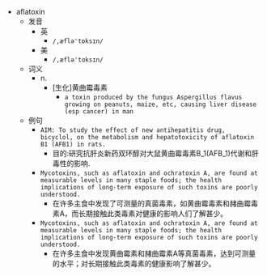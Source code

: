 - aflatoxin
  - 发音
    - 英
      - `/,æflə'tɒksɪn/`
    - 美
      - `/,æflə'tɑksɪn/`
  - 词义
    - n.
      - [生化]黄曲霉毒素
        - `a toxin produced by the fungus Aspergillus flavus growing on peanuts, maize, etc, causing liver disease (esp cancer) in man `
  - 例句
    - `AIM: To study the effect of new antihepatitis drug, bicyclol, on the metabolism and hepatotoxicity of aflatoxin B1 (AFB1) in rats.`
      - 目的:研究抗肝炎新药双环醇对大鼠黄曲霉毒素B_1(AFB_1)代谢和肝毒性的影响.
    - `Mycotoxins, such as aflatoxin and ochratoxin A, are found at measurable levels in many staple foods; the health implications of long-term exposure of such toxins are poorly understood.`
      - 在许多主食中发现了可测量的真菌毒素，如黄曲霉毒素和赭曲霉毒素A，而长期接触此类毒素对健康的影响人们了解甚少。
    - `Mycotoxins, such as aflatoxin and ochratoxin A, are found at measurable levels in many staple foods; the health implications of long-term exposure of such toxins are poorly understood.`
      - 在许多主食中发现黄曲霉素和赭曲霉素A等真菌毒素，达到可测量的水平；对长期接触此类毒素的健康影响了解甚少。

